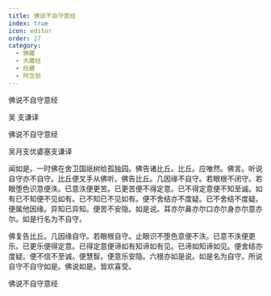 ```yaml
---
title: 佛说不自守意经
index: true
icon: editor
order: 27
category:
  - 佛藏
  - 大藏经
  - 经藏
  - 阿含部
---
```


  佛说不自守意经  

吴 支谦译  

佛说不自守意经  

吴月支优婆塞支谦译  

闻如是。一时佛在舍卫国祇树给孤独园。佛告诸比丘。比丘。应唯然。佛言。听说自守亦不自守。比丘便叉手从佛听。佛告比丘。几因缘不自守。若眼根不闭守。若眼堕色识意便泆。已意泆便更苦。已更苦便不得定意。已不得定意便不知至诚。如有已不知便不见如有。已不知已不见如有。便不舍结亦不度疑。已不舍结不度疑。便属他因缘。异知已异知。便苦不安隐。如是说。耳亦尔鼻亦尔口亦尔身亦尔意亦尔。如是行名为不自守。  

佛复告比丘。几因缘自守。若眼根自守。止眼识不堕色意便不泆。已意不泆便更乐。已更乐便得定意。已得定意便谛如有知谛如有见。已谛如知谛如见。便舍结亦度疑。便不信不至诚。便慧智。便意乐安隐。六根亦如是说。如是名为自守。所说自守不自守如是。佛说如是。皆欢喜受。  

佛说不自守意经  
